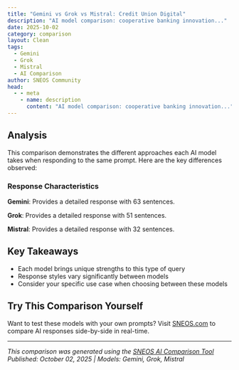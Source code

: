 ```yaml
---
title: "Gemini vs Grok vs Mistral: Credit Union Digital"
description: "AI model comparison: cooperative banking innovation..."
date: 2025-10-02
category: comparison
layout: Clean
tags:
  - Gemini
  - Grok
  - Mistral
  - AI Comparison
author: SNEOS Community
head:
  - - meta
    - name: description
      content: "AI model comparison: cooperative banking innovation..."
---
```


<ChatComparison
  title="Gemini vs Grok vs Mistral: Credit Union Digital"
  prompt="cooperative banking innovation"
  :responses='{
    "Gemini": "Cooperative banking innovation is a multifaceted area encompassing technological advancements, new financial products and services, and novel approaches to member engagement, all while adhering to the core principles of cooperative ownership and democratic control. Here\u0027s a breakdown of key areas:\n\n**1. Technological Innovations:**\n\n*   **Digitalization:** This is perhaps the most significant area.\n    *   **Mobile Banking Apps:**  Providing convenient access to accounts, transfers, bill payments, and loan applications. Many are incorporating biometric authentication and personalized financial insights.\n    *   **Online Banking Platforms:** Robust online portals for managing accounts, accessing statements, and interacting with the bank.\n    *   **Robo-Advisors:**  Offering automated investment advice and portfolio management, making financial planning more accessible.\n    *   **Digital Wallets and Payment Integration:**  Supporting popular digital wallets (Apple Pay, Google Pay) and integrating with e-commerce platforms to facilitate online payments.\n    *   **Blockchain Technology:**  Exploring the use of blockchain for secure and transparent transactions, particularly in areas like cross-border payments and supply chain finance. Some cooperatives are developing internal blockchain-based systems for membership verification and voting.\n    *   **Artificial Intelligence (AI) and Machine Learning (ML):**\n        *   **Chatbots:** Providing instant customer support and answering frequently asked questions.\n        *   **Fraud Detection:** Using AI to identify and prevent fraudulent transactions.\n        *   **Credit Scoring:**  Developing more accurate and inclusive credit scoring models, considering alternative data sources beyond traditional credit history.\n        *   **Personalized Financial Advice:** Using AI to analyze customer data and provide tailored financial recommendations.\n    *   **Cloud Computing:** Migrating banking infrastructure to the cloud for scalability, cost efficiency, and enhanced security.\n    *   **API Integrations:**  Opening up banking platforms through APIs (Application Programming Interfaces) to allow third-party fintech companies to integrate and offer innovative services to cooperative members.\n\n*   **Data Analytics:** Leveraging data to understand member needs, improve customer service, and make informed business decisions.\n    *   **Customer Relationship Management (CRM) systems:**  Improving customer service and building stronger relationships with members.\n    *   **Data mining:**  Identifying patterns and trends in member behavior to tailor products and services.\n    *   **Predictive analytics:**  Forecasting future financial performance and identifying potential risks.\n\n**2. Financial Products and Services Innovation:**\n\n*   **Microfinance and Financial Inclusion:**  Developing products and services tailored to low-income individuals and communities, promoting financial inclusion.  This often involves simplified account opening procedures, microloans with flexible repayment terms, and financial literacy programs.\n*   **Impact Investing:**  Offering investment opportunities that generate both financial returns and positive social or environmental impact.  This can include investing in local businesses, renewable energy projects, or affordable housing.\n*   **Sustainable Finance:**  Promoting environmentally and socially responsible lending practices.  Offering green loans for energy efficiency upgrades, electric vehicle purchases, and sustainable agriculture.\n*   **Islamic Banking:**  Providing Sharia-compliant financial products and services, catering to the needs of Muslim members.\n*   **Community Development Finance:**  Investing in projects that benefit the local community, such as affordable housing, small business development, and job creation.\n*   **Specialized Loans and Savings Products:**  Tailoring products to specific member segments, such as farmers, small business owners, or students. This could involve offering loans with flexible repayment schedules based on crop cycles, or savings accounts with incentives for education.\n*   **Peer-to-Peer Lending (often in partnership with Fintechs):** Connecting borrowers and lenders directly, bypassing traditional banking channels.\n*   **Crowdfunding Platforms (often in partnership with Fintechs):** Allowing members to collectively fund projects and initiatives.\n\n**3.  Member Engagement and Governance Innovation:**\n\n*   **Digital Member Engagement Platforms:**\n    *   **Online Forums and Communities:** Creating online platforms for members to connect, share ideas, and provide feedback.\n    *   **Virtual Meetings and Voting:**  Facilitating remote participation in annual general meetings and elections.\n    *   **Gamification:**  Using gamification techniques to incentivize member participation and engagement.\n    *   **Personalized Communication:**  Delivering tailored communications to members based on their individual needs and preferences.\n*   **Enhanced Transparency and Accountability:**\n    *   **Open Data Initiatives:**  Making key financial and operational data publicly available.\n    *   **Blockchain-based Voting Systems:**  Ensuring secure and transparent elections.\n*   **Participatory Budgeting:**  Involving members in the decision-making process regarding the allocation of resources.\n*   **New Governance Models:**  Exploring alternative governance models that empower members and promote democratic control.  This might involve rotating board memberships or establishing advisory committees with diverse perspectives.\n\n**4. Partnerships and Collaboration:**\n\n*   **Fintech Partnerships:**  Collaborating with fintech companies to leverage their expertise in areas such as mobile banking, payment processing, and data analytics.\n*   **Industry Associations:**  Working with cooperative banking associations to share best practices and advocate for policies that support innovation.\n*   **Academic Institutions:**  Partnering with universities and research institutions to conduct research and development in areas of cooperative banking innovation.\n*   **Other Cooperatives:**  Collaborating with other cooperatives, both within and outside the financial sector, to explore new opportunities and share resources.\n\n**Challenges to Innovation in Cooperative Banking:**\n\n*   **Regulatory Compliance:** Navigating complex and evolving regulations.\n*   **Legacy Systems:**  Modernizing outdated IT infrastructure.\n*   **Cybersecurity Risks:**  Protecting against cyberattacks and data breaches.\n*   **Funding Constraints:**  Securing funding for innovation initiatives.\n*   **Resistance to Change:**  Overcoming resistance from members and staff who are accustomed to traditional banking practices.\n*   **Balancing Innovation with Cooperative Principles:**  Ensuring that innovation efforts align with the core values of cooperative ownership and democratic control.\n\n**Key Considerations for Successful Cooperative Banking Innovation:**\n\n*   **Member-Centricity:**  Focusing on the needs and preferences of members.\n*   **Strategic Alignment:**  Ensuring that innovation efforts are aligned with the overall strategic goals of the cooperative.\n*   **Experimentation and Iteration:**  Embracing a culture of experimentation and learning.\n*   **Collaboration and Partnerships:**  Working with other organizations to leverage their expertise and resources.\n*   **Training and Development:**  Investing in training and development to equip staff with the skills and knowledge needed to support innovation.\n*   **Communication and Transparency:**  Communicating clearly and transparently with members about innovation initiatives.\n\nIn conclusion, cooperative banking innovation is essential for the long-term sustainability and success of cooperative financial institutions. By embracing technology, developing innovative products and services, and engaging members in new ways, cooperative banks can continue to meet the evolving needs of their members and communities. The focus should remain on delivering value to the members while upholding the cooperative principles.\n",
    "Grok": "Cooperative banking innovation refers to the introduction of new ideas, technologies, and practices in cooperative banks to enhance their efficiency, accessibility, customer experience, and sustainability. Cooperative banks, also known as co-op banks, are financial institutions owned and operated by their members, often focused on serving specific communities, small businesses, or agricultural sectors. Unlike commercial banks, their primary goal is to benefit members rather than maximize profits, which makes innovation in this sector unique as it balances social impact with financial viability.\n\nHere are some key areas and examples of innovation in cooperative banking:\n\n### 1. **Digital Transformation**\nCooperative banks are increasingly adopting digital technologies to compete with larger commercial banks and fintech companies. Innovations include:\n   - **Mobile Banking Apps**: Offering user-friendly apps for transactions, account management, and loan applications.\n   - **Online Platforms**: Enabling digital onboarding, savings, and investment services tailored to local communities.\n   - **Digital Payments**: Integrating with payment systems like UPI (in India), mobile wallets, or contactless payments to facilitate faster transactions.\n   - **AI and Chatbots**: Using artificial intelligence for customer support, financial advice, and fraud detection.\n\n   **Example**: In India, many cooperative banks have partnered with fintech companies to offer digital banking services, such as the Kerala State Cooperative Bank\u0027s adoption of mobile banking and UPI services.\n\n---\n\n### 2. **Financial Inclusion**\nCooperative banks often serve underbanked and rural populations. Innovations in this area focus on reaching the unbanked and providing affordable financial services:\n   - **Microfinance and Small Loans**: Leveraging technology to streamline microloan disbursal for small farmers and entrepreneurs.\n   - **Agent Banking**: Using local agents equipped with mobile technology to provide banking services in remote areas.\n   - **Financial Literacy Programs**: Innovating through community-based workshops and digital tools to educate members on financial management.\n\n   **Example**: In Africa, cooperative banks like SACCOs (Savings and Credit Cooperative Organizations) in Kenya use mobile money platforms like M-Pesa to provide banking services to rural populations with limited access to traditional branches.\n\n---\n\n### 3. **Sustainability and Green Banking**\nMany cooperative banks are innovating to support environmentally sustainable practices, aligning with their community-focused ethos:\n   - **Green Loans**: Offering loans for renewable energy projects, organic farming, or eco-friendly businesses at concessional rates.\n   - **Paperless Banking**: Promoting digital statements and e-documents to reduce environmental impact.\n   - **Community Projects**: Funding local sustainability initiatives like solar power installations or water conservation projects.\n\n   **Example**: The Cooperative Bank of the UK has positioned itself as an ethical bank, focusing on sustainability and green financing by supporting renewable energy and refusing to fund industries harmful to the environment.\n\n---\n\n### 4. **Member Engagement and Governance**\nSince cooperative banks are member-driven, innovation often focuses on improving member participation and governance:\n   - **Digital Voting Platforms**: Allowing members to vote on key decisions online during general body meetings.\n   - **Member Portals**: Creating platforms for members to provide feedback, access financial education, or track the bank\u2019s social impact.\n   - **Crowdsourcing Ideas**: Engaging members to suggest innovations or community projects through apps or forums.\n\n   **Example**: Some European cooperative banks, like Rabobank in the Netherlands, use digital platforms to involve members in decision-making and to fund community-driven initiatives.\n\n---\n\n### 5. **Partnerships and Collaboration**\nCooperative banks often lack the resources of larger commercial banks, so they innovate by partnering with fintechs, governments, and other cooperatives:\n   - **Fintech Collaborations**: Working with startups to integrate advanced technologies like blockchain for secure transactions or AI for credit scoring.\n   - **Government Schemes**: Partnering with government bodies to disburse subsidies, agricultural loans, or social welfare payments efficiently.\n   - **Inter-Cooperative Networks**: Forming alliances with other cooperatives to share resources, technology, and best practices.\n\n   **Example**: In India, cooperative banks collaborate with the National Payments Corporation of India (NPCI) to integrate with national digital payment systems like IMPS and AePS (Aadhaar-enabled Payment System).\n\n---\n\n### 6. **Customized Financial Products**\nCooperative banks innovate by designing financial products tailored to the specific needs of their members, often focusing on niche markets:\n   - **Agricultural Loans**: Offering flexible repayment schedules aligned with harvest cycles for farmers.\n   - **Community-Specific Products**: Creating savings or loan products for local artisans, women entrepreneurs, or small-scale industries.\n   - **Insurance Bundling**: Partnering with insurers to provide affordable health, crop, or life insurance to members.\n\n   **Example**: In Germany, Volksbanken and Raiffeisenbanken (cooperative banks) offer financial products specifically designed for local businesses and agricultural communities, often with better terms than commercial banks.\n\n---\n\n### 7. **Blockchain and Cybersecurity**\nWith the rise of digital transactions, cooperative banks are adopting cutting-edge technologies to secure operations and build trust:\n   - **Blockchain for Transparency**: Using blockchain to maintain transparent records of transactions and loan disbursements, reducing fraud.\n   - **Enhanced Cybersecurity**: Implementing advanced security measures to protect member data and prevent cyberattacks.\n\n   **Example**: Some cooperative banks in Europe are exploring blockchain technology for secure, low-cost cross-border payments for their members.\n\n---\n\n### Challenges in Cooperative Banking Innovation\nDespite their potential, cooperative banks face several challenges in adopting innovation:\n   - **Limited Resources**: Smaller budgets compared to commercial banks restrict investment in technology.\n   - **Regulatory Constraints**: Strict regulations in some regions can slow down the adoption of new practices.\n   - **Resistance to Change**: Members and management may be hesitant to adopt digital tools due to lack of awareness or trust.\n   - **Skill Gaps**: Lack of technical expertise among staff to implement and manage innovative solutions.\n\n---\n\n### Future Trends\nThe future of cooperative banking innovation lies in:\n   - **AI-Driven Personalization**: Using data analytics to offer personalized financial advice and products to members.\n   - **Open Banking**: Sharing data securely with third-party providers to offer enhanced services.\n   - **Decentralized Finance (DeFi)**: Exploring blockchain-based financial services to reduce costs and increase accessibility.\n   - **Focus on ESG (Environmental, Social, Governance)**: Aligning banking practices with global sustainability goals to attract socially conscious members.\n\nIn summary, cooperative banking innovation is about leveraging technology and community-driven approaches to provide accessible, affordable, and sustainable financial services. By focusing on inclusivity and member welfare, cooperative banks can carve out a unique space in the evolving financial landscape. If you\u0027d like to explore a specific aspect or region in more detail, let me know!",
    "Mistral": "Cooperative banking, also known as mutual banking or credit unions, has seen several innovations in recent years driven by technological advancements, changing customer expectations, and regulatory developments. Here are some key areas of innovation:\n\n1. **Digital Transformation**:\n   - **Mobile and Online Banking**: Enhanced mobile apps and online platforms for seamless transactions, account management, and customer service.\n   - **Digital Onboarding**: Streamlined processes for opening accounts and applying for loans online, often using e-KYC (Know Your Customer) procedures.\n\n2. **Financial Inclusion**:\n   - **Microfinance and Small Loans**: Innovative products tailored to serve low-income individuals and small businesses, often with flexible repayment terms.\n   - **Financial Literacy Programs**: Educational initiatives to help members understand financial products and services better.\n\n3. **Technology Integration**:\n   - **AI and Machine Learning**: Use of artificial intelligence for fraud detection, risk management, and personalized financial advice.\n   - **Blockchain**: Exploration of blockchain technology for secure and transparent transactions, smart contracts, and digital identity verification.\n\n4. **Customer Experience**:\n   - **Personalized Services**: Leveraging data analytics to offer personalized financial products and services.\n   - **Omnichannel Banking**: Providing a consistent experience across all touchpoints, including branches, ATMs, mobile apps, and websites.\n\n5. **Sustainability and Social Responsibility**:\n   - **Green Financing**: Offering loans and financial products that support environmentally sustainable projects.\n   - **Community Investment**: Allocating funds to local projects that benefit the community, such as education, healthcare, and infrastructure.\n\n6. **Collaboration and Partnerships**:\n   - **Fintech Partnerships**: Collaborating with fintech companies to integrate innovative financial technologies and services.\n   - **Cross-Sector Collaborations**: Partnering with other cooperatives, NGOs, and government agencies to address broader social and economic issues.\n\n7. **Regulatory Compliance**:\n   - **RegTech**: Implementing regulatory technology to ensure compliance with financial regulations and standards.\n   - **Cybersecurity**: Enhancing security measures to protect against cyber threats and data breaches.\n\n8. **Member Engagement**:\n   - **Community Engagement**: Organizing events, workshops, and community programs to engage members and foster a sense of belonging.\n   - **Feedback Mechanisms**: Implementing robust feedback systems to understand and address member needs and concerns.\n\n9. **Product Innovation**:\n   - **Flexible Loan Products**: Introducing innovative loan products with flexible terms and conditions to meet diverse financial needs.\n   - **Investment Products**: Offering a range of investment options tailored to different risk profiles and financial goals.\n\n10. **Data Analytics**:\n    - **Customer Insights**: Using data analytics to gain deeper insights into customer behavior and preferences.\n    - **Risk Management**: Enhancing risk management practices through advanced data analysis and predictive modeling.\n\nThese innovations are helping cooperative banks stay competitive, meet the evolving needs of their members, and contribute positively to their communities."
  }'
  published-date="09:19"
/>

## Analysis

This comparison demonstrates the different approaches each AI model takes when responding to the same prompt. Here are the key differences observed:

### Response Characteristics

**Gemini**: Provides a detailed response with 63 sentences. 

**Grok**: Provides a detailed response with 51 sentences. 

**Mistral**: Provides a detailed response with 32 sentences. 

## Key Takeaways

- Each model brings unique strengths to this type of query
- Response styles vary significantly between models
- Consider your specific use case when choosing between these models

## Try This Comparison Yourself

Want to test these models with your own prompts? Visit [SNEOS.com](https://sneos.com) to compare AI responses side-by-side in real-time.

---

*This comparison was generated using the [SNEOS AI Comparison Tool](https://sneos.com)*
*Published: October 02, 2025 | Models: Gemini, Grok, Mistral*
